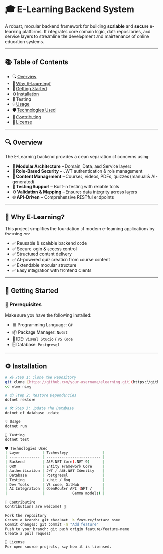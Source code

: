 # 🎓 E-Learning Backend System

A robust, modular backend framework for building **scalable** and **secure** e-learning platforms. It integrates core domain logic, data repositories, and service layers to streamline the development and maintenance of online education systems.

---

## 📚 Table of Contents

- 🔍 [Overview](#overview)
- 🎯 [Why E-Learning?](#why-e-learning)
- 🚀 [Getting Started](#getting-started)
- ⚙️ [Installation](#installation)
- 🧪 [Testing](#testing)
- 💡 [Usage](#usage)
- 🛡️ [Technologies Used](#technologies-used)
- 🤝 [Contributing](#contributing)
- 📄 [License](#license)

---

## 🔍 Overview

The E-Learning backend provides a clean separation of concerns using:

- 🧱 **Modular Architecture** – Domain, Data, and Service layers  
- 🔐 **Role-Based Security** – JWT authentication & role management  
- 📁 **Content Management** – Courses, videos, PDFs, quizzes (manual & AI-generated)
- 🧪 **Testing Support** – Built-in testing with reliable tools  
- ⚙️ **Validation & Mapping** – Ensures data integrity across layers  
- 🌐 **API-Driven** – Comprehensive RESTful endpoints  

---

## 🎯 Why E-Learning?

This project simplifies the foundation of modern e-learning applications by focusing on:

- ✅ Reusable & scalable backend code  
- ✅ Secure login & access control  
- ✅ Structured content delivery
- ✅ AI-powered quiz creation from course content  
- ✅ Extendable modular structure  
- ✅ Easy integration with frontend clients  

---

## 🚀 Getting Started

### 🔧 Prerequisites

Make sure you have the following installed:

- 🟦 Programming Language: `C#`  
- 📦 Package Manager: `NuGet`  
- 🧰 IDE: `Visual Studio` / `VS Code`  
- 🗄️ Database: `Postgresql`  

---

## ⚙️ Installation

```bash
# 📥 Step 1: Clone the Repository
git clone [https://github.com/your-username/elearning.git](https://github.com/Khushali-kavathiya/E_Learning.git)
cd elearning

# 📦 Step 2: Restore Dependencies
dotnet restore

# 🛠️ Step 3: Update the Database
dotnet ef database update

💡 Usage
dotnet run

🧪 Testing
dotnet test

🛡️ Technologies Used
| Layer          | Technology                |
| -------------- | ------------------------- |
| Backend        | ASP.NET Core(.NET 9)      |
| ORM            | Entity Framework Core     |
| Authentication | JWT / ASP.NET Identity    |
| Database       | Postgresql                |
| Testing        | xUnit / Moq               |
| Dev Tools      | VS code, GitHub           |
| AI Integration | OpenRouter API (GPT /     |
|                |             Gemma models) |

🤝 Contributing
Contributions are welcome! 🙌

Fork the repository
Create a branch: git checkout -b feature/feature-name
Commit changes: git commit -m "Add feature"
Push to your branch: git push origin feature/feature-name
Create a pull request

📄 License
For open source projects, say how it is licensed.



